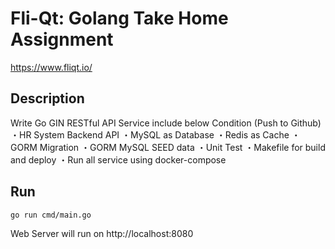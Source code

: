 # Fli-Qt: Golang Take Home Assignment
https://www.fliqt.io/

## Description
Write Go GIN RESTful API Service include below Condition (Push to Github)
・HR System Backend API
・MySQL as Database
・Redis as Cache
・GORM Migration
・GORM MySQL SEED data
・Unit Test
・Makefile for build and deploy
・Run all service using docker-compose

## Run
```
go run cmd/main.go
```
Web Server will run on http://localhost:8080
